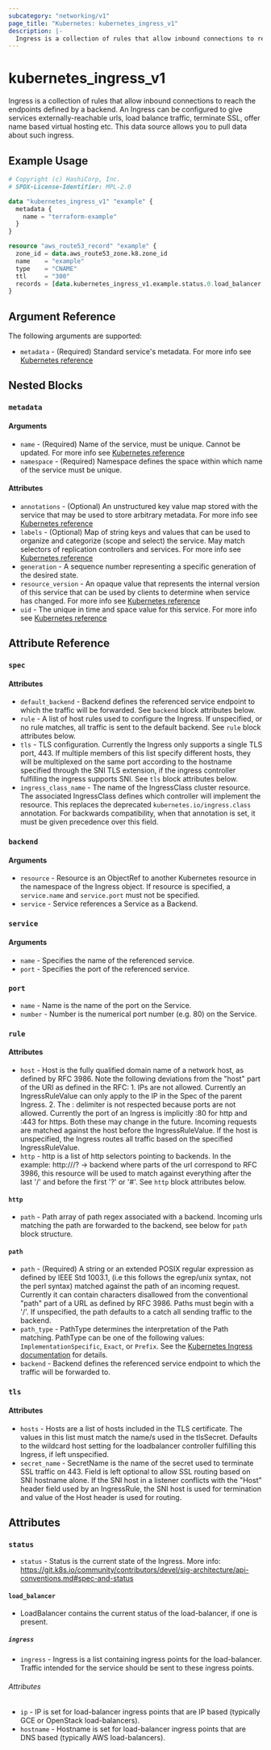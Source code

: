 ```yaml
---
subcategory: "networking/v1"
page_title: "Kubernetes: kubernetes_ingress_v1"
description: |-
  Ingress is a collection of rules that allow inbound connections to reach the endpoints defined by a backend. An Ingress can be configured to give services externally-reachable urls, load balance traffic, terminate SSL, offer name based virtual hosting etc.
---
```


# kubernetes_ingress_v1

Ingress is a collection of rules that allow inbound connections to reach the endpoints defined by a backend. An Ingress can be configured to give services externally-reachable urls, load balance traffic, terminate SSL, offer name based virtual hosting etc. This data source allows you to pull data about such ingress.

## Example Usage

```terraform
# Copyright (c) HashiCorp, Inc.
# SPDX-License-Identifier: MPL-2.0

data "kubernetes_ingress_v1" "example" {
  metadata {
    name = "terraform-example"
  }
}

resource "aws_route53_record" "example" {
  zone_id = data.aws_route53_zone.k8.zone_id
  name    = "example"
  type    = "CNAME"
  ttl     = "300"
  records = [data.kubernetes_ingress_v1.example.status.0.load_balancer.0.ingress.0.hostname]
}
```

## Argument Reference

The following arguments are supported:

* `metadata` - (Required) Standard service's metadata. For more info see [Kubernetes reference](https://github.com/kubernetes/community/blob/e59e666e3464c7d4851136baa8835a311efdfb8e/contributors/devel/api-conventions.md#metadata)

## Nested Blocks

### `metadata`

#### Arguments

* `name` - (Required) Name of the service, must be unique. Cannot be updated. For more info see [Kubernetes reference](https://kubernetes.io/docs/concepts/overview/working-with-objects/names/#names)
* `namespace` - (Required) Namespace defines the space within which name of the service must be unique.

#### Attributes

* `annotations` - (Optional) An unstructured key value map stored with the service that may be used to store arbitrary metadata. For more info see [Kubernetes reference](https://kubernetes.io/docs/concepts/overview/working-with-objects/annotations/)
* `labels` - (Optional) Map of string keys and values that can be used to organize and categorize (scope and select) the service. May match selectors of replication controllers and services. For more info see [Kubernetes reference](https://kubernetes.io/docs/concepts/overview/working-with-objects/labels/)
* `generation` - A sequence number representing a specific generation of the desired state.
* `resource_version` - An opaque value that represents the internal version of this service that can be used by clients to determine when service has changed. For more info see [Kubernetes reference](https://github.com/kubernetes/community/blob/e59e666e3464c7d4851136baa8835a311efdfb8e/contributors/devel/api-conventions.md#concurrency-control-and-consistency)
* `uid` - The unique in time and space value for this service. For more info see [Kubernetes reference](https://kubernetes.io/docs/concepts/overview/working-with-objects/names/#uids)

## Attribute Reference

### `spec`

#### Attributes

* `default_backend` - Backend defines the referenced service endpoint to which the traffic will be forwarded. See `backend` block attributes below.
* `rule` - A list of host rules used to configure the Ingress. If unspecified, or no rule matches, all traffic is sent to the default backend. See `rule` block attributes below.
* `tls` - TLS configuration. Currently the Ingress only supports a single TLS port, 443. If multiple members of this list specify different hosts, they will be multiplexed on the same port according to the hostname specified through the SNI TLS extension, if the ingress controller fulfilling the ingress supports SNI. See `tls` block attributes below.
* `ingress_class_name` - The name of the IngressClass cluster resource. The associated IngressClass defines which controller will implement the resource. This replaces the deprecated `kubernetes.io/ingress.class` annotation. For backwards compatibility, when that annotation is set, it must be given precedence over this field.

### `backend`

#### Arguments

* `resource` - Resource is an ObjectRef to another Kubernetes resource in the namespace of the Ingress object. If resource is specified, a `service.name` and `service.port` must not be specified.
* `service` - Service references a Service as a Backend.

### `service`

#### Arguments

* `name` - Specifies the name of the referenced service.
* `port` - Specifies the port of the referenced service.

### `port`

* `name` - Name is the name of the port on the Service.
* `number` - Number is the numerical port number (e.g. 80) on the Service.

### `rule`

#### Attributes

* `host` - Host is the fully qualified domain name of a network host, as defined by RFC 3986. Note the following deviations from the \"host\" part of the URI as defined in the RFC: 1. IPs are not allowed. Currently an IngressRuleValue can only apply to the IP in the Spec of the parent Ingress. 2. The : delimiter is not respected because ports are not allowed. Currently the port of an Ingress is implicitly :80 for http and :443 for https. Both these may change in the future. Incoming requests are matched against the host before the IngressRuleValue. If the host is unspecified, the Ingress routes all traffic based on the specified IngressRuleValue.
* `http` - http is a list of http selectors pointing to backends. In the example: http:///? -> backend where parts of the url correspond to RFC 3986, this resource will be used to match against everything after the last '/' and before the first '?' or '#'. See `http` block attributes below.

#### `http`

* `path` - Path array of path regex associated with a backend. Incoming urls matching the path are forwarded to the backend, see below for `path` block structure.

#### `path`

* `path` - (Required) A string or an extended POSIX regular expression as defined by IEEE Std 1003.1, (i.e this follows the egrep/unix syntax, not the perl syntax) matched against the path of an incoming request. Currently it can contain characters disallowed from the conventional \"path\" part of a URL as defined by RFC 3986. Paths must begin with a '/'. If unspecified, the path defaults to a catch all sending traffic to the backend.
* `path_type` - PathType determines the interpretation of the Path matching. PathType can be one of the following values: `ImplementationSpecific`, `Exact`, or `Prefix`. See the [Kubernetes Ingress documentation](https://kubernetes.io/docs/concepts/services-networking/ingress/#path-types) for details.
* `backend` - Backend defines the referenced service endpoint to which the traffic will be forwarded to.

### `tls`

#### Attributes

* `hosts` - Hosts are a list of hosts included in the TLS certificate. The values in this list must match the name/s used in the tlsSecret. Defaults to the wildcard host setting for the loadbalancer controller fulfilling this Ingress, if left unspecified.
* `secret_name` - SecretName is the name of the secret used to terminate SSL traffic on 443. Field is left optional to allow SSL routing based on SNI hostname alone. If the SNI host in a listener conflicts with the \"Host\" header field used by an IngressRule, the SNI host is used for termination and value of the Host header is used for routing.

## Attributes

### `status`

* `status` - Status is the current state of the Ingress. More info: https://git.k8s.io/community/contributors/devel/sig-architecture/api-conventions.md#spec-and-status

#### `load_balancer`

* LoadBalancer contains the current status of the load-balancer, if one is present.

##### `ingress`

* `ingress` - Ingress is a list containing ingress points for the load-balancer. Traffic intended for the service should be sent to these ingress points.

###### Attributes

* `ip` - IP is set for load-balancer ingress points that are IP based (typically GCE or OpenStack load-balancers).
* `hostname` - Hostname is set for load-balancer ingress points that are DNS based (typically AWS load-balancers).
